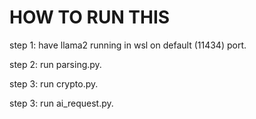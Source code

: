 # HOW TO RUN THIS 
step 1: have llama2 running in wsl on default (11434) port.

step 2: run parsing.py.

step 3: run crypto.py.

step 3: run ai_request.py.



